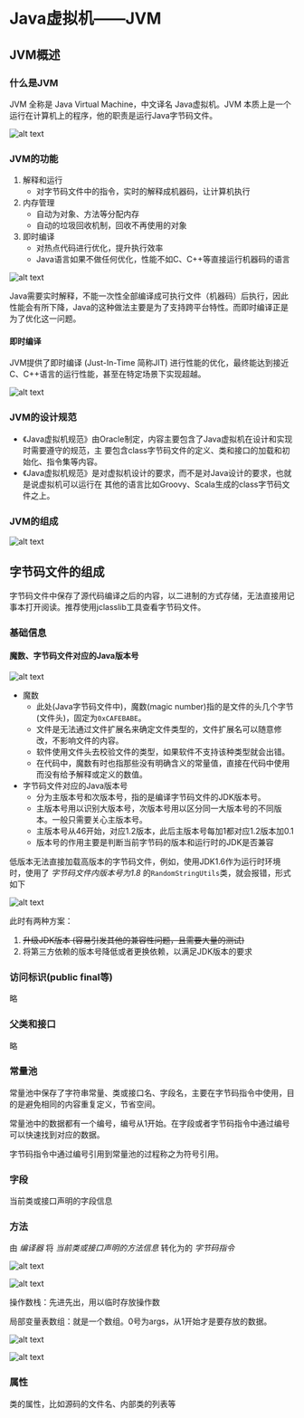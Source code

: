 # Java虚拟机——JVM

## JVM概述

### 什么是JVM

JVM 全称是 Java Virtual Machine，中文译名 Java虚拟机。JVM 本质上是一个运行在计算机上的程序，他的职责是运行Java字节码文件。

![alt text](image.png)

### JVM的功能

1. 解释和运行
    - 对字节码文件中的指令，实时的解释成机器码，让计算机执行
2. 内存管理
    - 自动为对象、方法等分配内存
    - 自动的垃圾回收机制，回收不再使用的对象
3. 即时编译
    - 对热点代码进行优化，提升执行效率
    - Java语言如果不做任何优化，性能不如C、C++等直接运行机器码的语言

![alt text](image-1.png)

Java需要实时解释，不能一次性全部编译成可执行文件（机器码）后执行，因此性能会有所下降，Java的这种做法主要是为了支持跨平台特性。而即时编译正是为了优化这一问题。

#### 即时编译

JVM提供了即时编译 (Just-In-Time 简称JIT) 进行性能的优化，最终能达到接近C、C++语言的运行性能，甚至在特定场景下实现超越。

![alt text](image-2.png)

### JVM的设计规范

- 《Java虚拟机规范》由Oracle制定，内容主要包含了Java虚拟机在设计和实现时需要遵守的规范，主
要包含class字节码文件的定义、类和接口的加载和初始化、指令集等内容。
- 《Java虚拟机规范》是对虚拟机设计的要求，而不是对Java设计的要求，也就是说虚拟机可以运行在
其他的语言比如Groovy、Scala生成的class字节码文件之上。

### JVM的组成

![alt text](image-3.png)

## 字节码文件的组成

字节码文件中保存了源代码编译之后的内容，以二进制的方式存储，无法直接用记事本打开阅读。推荐使用jclasslib工具查看字节码文件。

### 基础信息

#### 魔数、字节码文件对应的Java版本号

![alt text](image-5.png)

- 魔数
  - 此处(Java字节码文件中)，魔数(magic number)指的是文件的头几个字节(文件头)，固定为`0xCAFEBABE`。
  - 文件是无法通过文件扩展名来确定文件类型的，文件扩展名可以随意修改，不影响文件的内容。
  - 软件使用文件头去校验文件的类型，如果软件不支持该种类型就会出错。
  - 在代码中，魔数有时也指那些没有明确含义的常量值，直接在代码中使用而没有给予解释或定义的数值。
- 字节码文件对应的Java版本号
  - 分为主版本号和次版本号，指的是编译字节码文件的JDK版本号。
  - 主版本号用以识别大版本号，次版本号用以区分同一大版本号的不同版本。一般只需要关心主版本号。
  - 主版本号从46开始，对应1.2版本，此后主版本号每加1都对应1.2版本加0.1
  - 版本号的作用主要是判断当前字节码的版本和运行时的JDK是否兼容

低版本无法直接加载高版本的字节码文件，例如，使用JDK1.6作为运行时环境时，使用了 *字节码文件内版本号为1.8* 的`RandomStringUtils`类，就会报错，形式如下

![alt text](image-4.png)

此时有两种方案：

1. ~~升级JDK版本 (容易引发其他的兼容性问题，且需要大量的测试)~~
2. 将第三方依赖的版本号降低或者更换依赖，以满足JDK版本的要求

### 访问标识(public final等)

略

### 父类和接口

略

### 常量池

常量池中保存了字符串常量、类或接口名、字段名，主要在字节码指令中使用，目的是避免相同的内容重复定义，节省空间。

常量池中的数据都有一个编号，编号从1开始。在字段或者字节码指令中通过编号可以快速找到对应的数据。

字节码指令中通过编号引用到常量池的过程称之为符号引用。

### 字段

当前类或接口声明的字段信息

### 方法

由 *编译器* 将 *当前类或接口声明的方法信息* 转化为的 *字节码指令*

![alt text](image-6.png)

![alt text](image-7.png)

操作数栈：先进先出，用以临时存放操作数

局部变量表数组：就是一个数组。0号为args，从1开始才是要存放的数据。

![alt text](image-10.png)

![alt text](image-9.png)

### 属性

类的属性，比如源码的文件名、内部类的列表等
